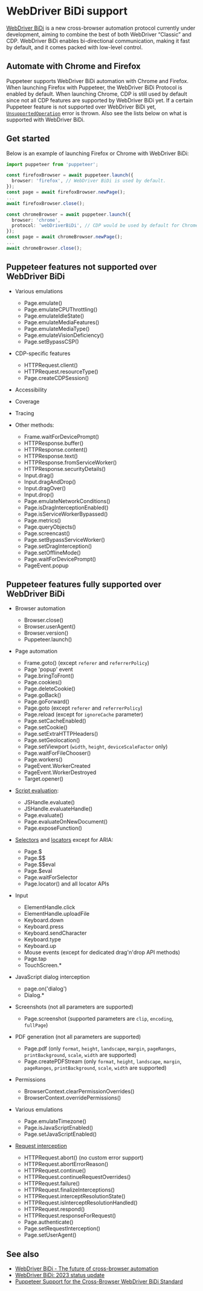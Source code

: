 # WebDriver BiDi support

[WebDriver BiDi](https://w3c.github.io/webdriver-bidi/) is a new
cross-browser automation protocol currently under development, aiming to
combine the best of both WebDriver “Classic” and CDP. WebDriver BiDi
enables bi-directional communication, making it fast by default, and it
comes packed with low-level control.

## Automate with Chrome and Firefox

Puppeteer supports WebDriver BiDi automation with Chrome and Firefox.
When launching Firefox with Puppeteer, the WebDriver BiDi Protocol is
enabled by default. When launching Chrome, CDP is still used by default
since not all CDP features are supported by WebDriver BiDi yet. If a
certain Puppeteer feature is not supported over WebDriver BiDi yet,
[`UnsupportedOperation`](https://pptr.dev/api/puppeteer.unsupportedoperation)
error is thrown. Also see the lists below on what is supported with
WebDriver BiDi.

## Get started

Below is an example of launching Firefox or Chrome with WebDriver BiDi:

```ts
import puppeteer from 'puppeteer';

const firefoxBrowser = await puppeteer.launch({
  browser: 'firefox', // WebDriver BiDi is used by default.
});
const page = await firefoxBrowser.newPage();
...
await firefoxBrowser.close();

const chromeBrowser = await puppeteer.launch({
  browser: 'chrome',
  protocol: 'webDriverBiDi', // CDP would be used by default for Chrome.
});
const page = await chromeBrowser.newPage();
...
await chromeBrowser.close();
```

## Puppeteer features not supported over WebDriver BiDi

- Various emulations
  - Page.emulate()
  - Page.emulateCPUThrottling()
  - Page.emulateIdleState()
  - Page.emulateMediaFeatures()
  - Page.emulateMediaType()
  - Page.emulateVisionDeficiency()
  - Page.setBypassCSP()

- CDP-specific features
  - HTTPRequest.client()
  - HTTPRequest.resourceType()
  - Page.createCDPSession()

- Accessibility
- Coverage
- Tracing

- Other methods:
  - Frame.waitForDevicePrompt()
  - HTTPResponse.buffer()
  - HTTPResponse.content()
  - HTTPResponse.text()
  - HTTPResponse.fromServiceWorker()
  - HTTPResponse.securityDetails()
  - Input.drag()
  - Input.dragAndDrop()
  - Input.dragOver()
  - Input.drop()
  - Page.emulateNetworkConditions()
  - Page.isDragInterceptionEnabled()
  - Page.isServiceWorkerBypassed()
  - Page.metrics()
  - Page.queryObjects()
  - Page.screencast()
  - Page.setBypassServiceWorker()
  - Page.setDragInterception()
  - Page.setOfflineMode()
  - Page.waitForDevicePrompt()
  - PageEvent.popup

## Puppeteer features fully supported over WebDriver BiDi

- Browser automation
  - Browser.close()
  - Browser.userAgent()
  - Browser.version()
  - Puppeteer.launch()

- Page automation
  - Frame.goto() (except `referer` and `referrerPolicy`)
  - Page 'popup' event
  - Page.bringToFront()
  - Page.cookies()
  - Page.deleteCookie()
  - Page.goBack()
  - Page.goForward()
  - Page.goto (except `referer` and `referrerPolicy`)
  - Page.reload (except for `ignoreCache` parameter)
  - Page.setCacheEnabled()
  - Page.setCookie()
  - Page.setExtraHTTPHeaders()
  - Page.setGeolocation()
  - Page.setViewport (`width`, `height`, `deviceScaleFactor` only)
  - Page.waitForFileChooser()
  - Page.workers()
  - PageEvent.WorkerCreated
  - PageEvent.WorkerDestroyed
  - Target.opener()

- [Script evaluation](https://pptr.dev/guides/evaluate-javascript):
  - JSHandle.evaluate()
  - JSHandle.evaluateHandle()
  - Page.evaluate()
  - Page.evaluateOnNewDocument()
  - Page.exposeFunction()

- [Selectors](https://pptr.dev/guides/query-selectors) and [locators](https://pptr.dev/guides/locators) except for ARIA:
  - Page.$
  - Page.$$
  - Page.$$eval
  - Page.$eval
  - Page.waitForSelector
  - Page.locator() and all locator APIs

- Input
  - ElementHandle.click
  - ElementHandle.uploadFile
  - Keyboard.down
  - Keyboard.press
  - Keyboard.sendCharacter
  - Keyboard.type
  - Keyboard.up
  - Mouse events (except for dedicated drag'n'drop API methods)
  - Page.tap
  - TouchScreen.\*

- JavaScript dialog interception
  - page.on('dialog')
  - Dialog.\*

- Screenshots (not all parameters are supported)
  - Page.screenshot (supported parameters are `clip`, `encoding`, `fullPage`)

- PDF generation (not all parameters are supported)
  - Page.pdf (only `format`, `height`, `landscape`, `margin`, `pageRanges`, `printBackground`, `scale`, `width` are supported)
  - Page.createPDFStream (only `format`, `height`, `landscape`, `margin`, `pageRanges`, `printBackground`, `scale`, `width` are supported)

- Permissions
  - BrowserContext.clearPermissionOverrides()
  - BrowserContext.overridePermissions()

- Various emulations
  - Page.emulateTimezone()
  - Page.isJavaScriptEnabled()
  - Page.setJavaScriptEnabled()

- [Request interception](https://pptr.dev/guides/request-interception)
  - HTTPRequest.abort() (no custom error support)
  - HTTPRequest.abortErrorReason()
  - HTTPRequest.continue()
  - HTTPRequest.continueRequestOverrides()
  - HTTPRequest.failure()
  - HTTPRequest.finalizeInterceptions()
  - HTTPRequest.interceptResolutionState()
  - HTTPRequest.isInterceptResolutionHandled()
  - HTTPRequest.respond()
  - HTTPRequest.responseForRequest()
  - Page.authenticate()
  - Page.setRequestInterception()
  - Page.setUserAgent()

## See also

- [WebDriver BiDi - The future of cross-browser automation](https://developer.chrome.com/articles/webdriver-bidi/)
- [WebDriver BiDi: 2023 status update](https://developer.chrome.com/blog/webdriver-bidi-2023/)
- [Puppeteer Support for the Cross-Browser WebDriver BiDi Standard](https://hacks.mozilla.org/2023/12/puppeteer-webdriver-bidi/)
